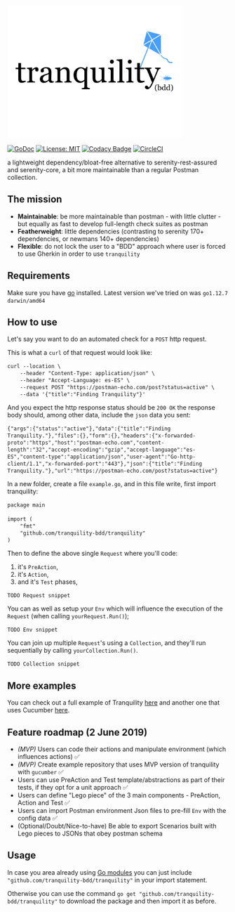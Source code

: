 <img src="logo.jpg" height="300px" />

[![GoDoc](https://godoc.org/github.com/tranquility-bdd/tranquility?status.svg)](https://godoc.org/github.com/tranquility-bdd/tranquility)
[![License: MIT](https://img.shields.io/badge/License-MIT-yellow.svg)](https://opensource.org/licenses/MIT)
[![Codacy Badge](https://api.codacy.com/project/badge/Grade/5a8c1957079146108d37c090167f1f58)](https://app.codacy.com/app/filfreire/tranquility-bdd?utm_source=github.com&utm_medium=referral&utm_content=tranquility-bdd/tranquility-bdd&utm_campaign=Badge_Grade_Dashboard)
[![CircleCI](https://circleci.com/gh/tranquility-bdd/tranquility.svg?style=svg)](https://circleci.com/gh/tranquility-bdd/tranquility)

a lightweight dependency/bloat-free alternative to serenity-rest-assured and serenity-core, a bit more maintainable than a regular Postman collection.

## The mission

- **Maintainable**: be more maintainable than postman - with little clutter - but equally as fast to develop full-length check suites as postman
- **Featherweight**: little dependencies (contrasting to serenity 170+ dependencies, or newmans 140+ dependencies)
- **Flexible**: do not lock the user to a "BDD" approach where user is forced to use Gherkin in order to use `tranquility`

## Requirements

Make sure you have [go](link) installed. Latest version we've tried on was `go1.12.7 darwin/amd64`


## How to use

Let's say you want to do an automated check for a `POST` http request.

This is what a `curl` of that request would look like:

```
curl --location \
	--header "Content-Type: application/json" \
	--header "Accept-Language: es-ES" \
	--request POST "https://postman-echo.com/post?status=active" \
	--data '{"title":"Finding Tranquility"}'
```

And you expect the http response status should be `200 OK` the response body should, among other data, include the `json` data you sent:
```
{"args":{"status":"active"},"data":{"title":"Finding Tranquility."},"files":{},"form":{},"headers":{"x-forwarded-proto":"https","host":"postman-echo.com","content-length":"32","accept-encoding":"gzip","accept-language":"es-ES","content-type":"application/json","user-agent":"Go-http-client/1.1","x-forwarded-port":"443"},"json":{"title":"Finding Tranquility."},"url":"https://postman-echo.com/post?status=active"}
```

In a new folder, create a file `example.go`, and in this file write, first import tranquility:
```
package main

import (
	"fmt"
	"github.com/tranquility-bdd/tranquility"
)
```

Then to define the above single `Request` where you'll code:
1) it's `PreAction`,
2) it's `Action`,
3) and it's `Test` phases,

```
TODO Request snippet
```

You can as well as setup your `Env` which will influence the execution of the `Request` (when calling `yourRequest.Run()`);

```
TODO Env snippet
```

You can join up multiple `Request`'s using a `Collection`, and they'll run sequentially by calling `yourCollection.Run()`.

```
TODO Collection snippet
```

## More examples

You can check out a full example of Tranquility [here](link) and another one that uses Cucumber [here](link).


## Feature roadmap (2 June 2019)
- *(MVP)* Users can code their actions and manipulate environment (which influences actions) ✅
- *(MVP)* Create example repository that uses MVP version of tranquility with `gucumber` ✅
- Users can use PreAction and Test template/abstractions as part of their tests, if they opt for a unit approach ✅
- Users can define "Lego piece" of the 3 main components - PreAction, Action and Test ✅
- Users can import Postman environment Json files to pre-fill `Env` with the config data ✅
- (Optional/Doubt/Nice-to-have) Be able to export Scenarios built with Lego pieces to JSONs that obey postman schema

## Usage
In case you area already using [Go modules](https://github.com/golang/go/wiki/Modules) you can just include `"github.com/tranquility-bdd/tranquility"` in your import statement.

Otherwise you can use the command `go get "github.com/tranquility-bdd/tranquility"` to download the package and then import it as before.
